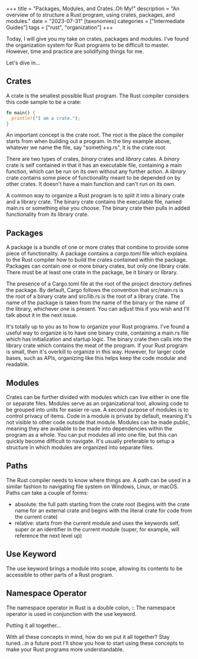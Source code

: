 +++
title = "Packages, Modules, and Crates..Oh My!"
description = "An overview of to structure a Rust program, using crates, packages, and modules."
date = "2023-07-31"
[taxonomies]
categories = ["Intermediate Guides"]
tags = ["rust", "organization"]
+++

Today, I will give you my take on crates, packages and modules. I've found the organization system for Rust programs to be difficult to master. However, time and practice are solidifying things for me.

Let's dive in...

## Crates

A crate is the smallest possible Rust program. The Rust compiler considers this code sample to be a crate:

```Rust
fn main() {
  println!("I am a crate.");
}
```

An important concept is the crate root. The root is the place the compiler starts from when building out a program. In the tiny example above, whatever we name the file, say "something.rs", it is the crate root.

There are two types of crates, _binary_ crates and _library_ cates. A _binary_ crate is self contained in that it has an executable file, containing a main function, which can be run on its own without any further action. A _library_ crate contains some piece of functionality meant to be depended on by other crates. It doesn't have a main function and can't run on its own.

A common way to organize a Rust program is to split it into a binary crate and a library crate. The binary crate contains the executable file, named main.rs or something else you choose. The binary crate then pulls in added functionality from its library crate.

## Packages

A package is a bundle of one or more crates that combine to provide some piece of functionality. A package contains a _cargo.toml_ file which explains to the Rust compiler how to build the crates contained within the package. Packages can contain one or more binary crates, but only one library crate. There must be at least one crate in the package, be it binary or library.

The presence of a Cargo.toml file at the root of the project directory defines the package. By default, Cargo follows the convention that src/main.rs is the root of a binary crate and src/lib.rs is the root of a library crate. The name of the package is taken from the name of the binary or the name of the library, whichever one is present. You can adjust this if you wish and I'll talk about it in the next issue.

It's totally up to you as to how to organize your Rust programs. I've found a useful way to organize is to have one binary crate, containing a main.rs file which has initialization and startup logic. The binary crate then calls into the library crate which contains the meat of the program. If your Rust program is small, then it's overkill to organize in this way. However, for larger code bases, such as APIs, organizing like this helps keep the code modular and readable.

## Modules

Crates can be further divided with modules which can live either in one file or separate files. Modules serve as an organizational tool, allowing code to be grouped into units for easier re-use. A second purpose of modules is to control privacy of items. Code in a module is private by default, meaning it's not visible to other code outside that module. Modules can be made public, meaning they are available to be made into dependencies within the program as a whole. You can put modules all into one file, but this can quickly become difficult to navigate. It's usually preferable to setup a structure in which modules are organized into separate files.

## Paths

The Rust compiler needs to know where things are. A path can be used in a similar fashion to navigating file system on Windows, Linux, or macOS. Paths can take a couple of forms:

- absolute: the full path starting from the crate root (begins with the crate name for an external crate and begins with the literal crate for code from the current crate)
- relative: starts from the current module and uses the keywords self, super or an identifier in the current module (super, for example, will reference the next level up)

## Use Keyword

The use keyword brings a module into scope, allowing its contents to be accessible to other parts of a Rust program.

## Namespace Operator

The namespace operator in Rust is a double colon, :: The namespace operator is used in conjunction with the use keyword.

Putting it all together...

With all these concepts in mind, how do we put it all together? Stay tuned...in a future post I'll show you how to start using these concepts to make your Rust programs more understandable.
